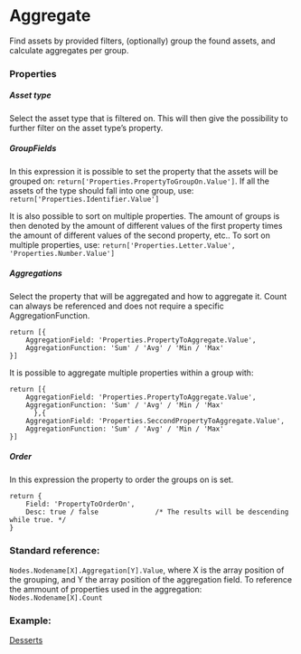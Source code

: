 # Aggregate

Find assets by provided filters, (optionally) group the found assets, and calculate aggregates per group.

### Properties

##### Asset type

Select the asset type that is filtered on. This will then give the possibility to further filter on the asset type’s property.

##### GroupFields

In this expression it is possible to set the property that the assets will be grouped on: `return['Properties.PropertyToGroupOn.Value']`. If all the assets of the type should fall into one group, use: `return['Properties.Identifier.Value']`

It is also possible to sort on multiple properties. The amount of groups is then denoted by the amount of different values of the first property times the amount of different values of the second property, etc.. To sort on multiple properties, use: `return['Properties.Letter.Value', 'Properties.Number.Value']`

##### Aggregations

Select the property that will be aggregated and how to aggregate it. Count can always be referenced and does not require a specific AggregationFunction.

    return [{
    	AggregationField: 'Properties.PropertyToAggregate.Value',
    	AggregationFunction: 'Sum' / 'Avg' / 'Min / 'Max'
    }]

It is possible to aggregate multiple properties within a group with:

    return [{
    	AggregationField: 'Properties.PropertyToAggregate.Value',
    	AggregationFunction: 'Sum' / 'Avg' / 'Min / 'Max'
          },{
    	AggregationField: 'Properties.SeccondPropertyToAggregate.Value',
    	AggregationFunction: 'Sum' / 'Avg' / 'Min / 'Max'
    }]

##### Order

In this expression the property to order the groups on is set.

    return {
    	Field: 'PropertyToOrderOn',
    	Desc: true / false              /* The results will be descending while true. */
    }

### Standard reference:

`Nodes.Nodename[X].Aggregation[Y].Value`, where X is the array position of the grouping, and Y the array position of the aggregation field. To reference the ammount of properties used in the aggregation: `Nodes.Nodename[X].Count`

### Example:

[Desserts](../../Nodes/Examples/Desserts.md)
